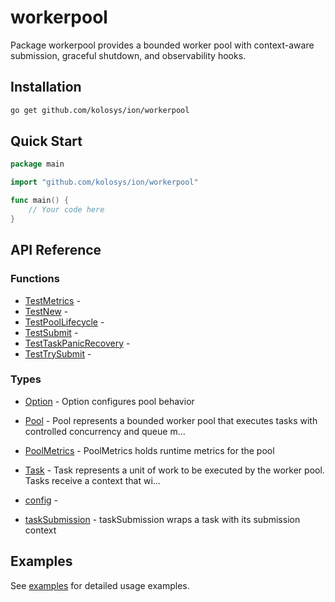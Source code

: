 # workerpool

Package workerpool provides a bounded worker pool with context-aware submission,
graceful shutdown, and observability hooks.


## Installation

```bash
go get github.com/kolosys/ion/workerpool
```

## Quick Start

```go
package main

import "github.com/kolosys/ion/workerpool"

func main() {
    // Your code here
}
```

## API Reference
### Functions
- [TestMetrics](api-reference.md#testmetrics) - 
- [TestNew](api-reference.md#testnew) - 
- [TestPoolLifecycle](api-reference.md#testpoollifecycle) - 
- [TestSubmit](api-reference.md#testsubmit) - 
- [TestTaskPanicRecovery](api-reference.md#testtaskpanicrecovery) - 
- [TestTrySubmit](api-reference.md#testtrysubmit) - 
### Types
- [Option](api-reference.md#option) - Option configures pool behavior

- [Pool](api-reference.md#pool) - Pool represents a bounded worker pool that executes tasks with controlled
concurrency and queue m...
- [PoolMetrics](api-reference.md#poolmetrics) - PoolMetrics holds runtime metrics for the pool

- [Task](api-reference.md#task) - Task represents a unit of work to be executed by the worker pool.
Tasks receive a context that wi...
- [config](api-reference.md#config) - 
- [taskSubmission](api-reference.md#tasksubmission) - taskSubmission wraps a task with its submission context


## Examples

See [examples](examples.md) for detailed usage examples.
